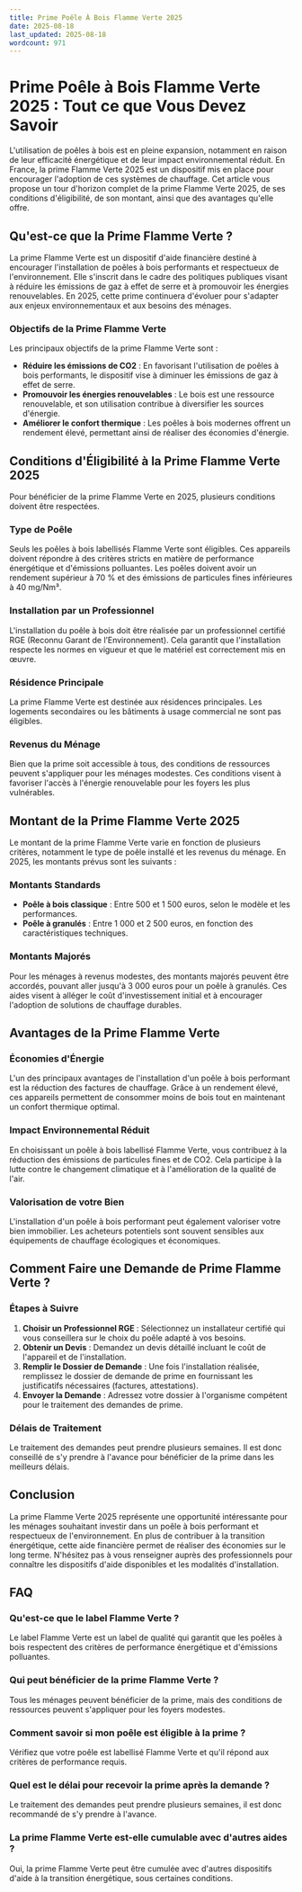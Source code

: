 ```yaml
---
title: Prime Poêle À Bois Flamme Verte 2025
date: 2025-08-18
last_updated: 2025-08-18
wordcount: 971
---
```


# Prime Poêle à Bois Flamme Verte 2025 : Tout ce que Vous Devez Savoir

L'utilisation de poêles à bois est en pleine expansion, notamment en raison de leur efficacité énergétique et de leur impact environnemental réduit. En France, la prime Flamme Verte 2025 est un dispositif mis en place pour encourager l'adoption de ces systèmes de chauffage. Cet article vous propose un tour d'horizon complet de la prime Flamme Verte 2025, de ses conditions d'éligibilité, de son montant, ainsi que des avantages qu'elle offre.

## Qu'est-ce que la Prime Flamme Verte ?

La prime Flamme Verte est un dispositif d'aide financière destiné à encourager l'installation de poêles à bois performants et respectueux de l'environnement. Elle s'inscrit dans le cadre des politiques publiques visant à réduire les émissions de gaz à effet de serre et à promouvoir les énergies renouvelables. En 2025, cette prime continuera d'évoluer pour s'adapter aux enjeux environnementaux et aux besoins des ménages.

### Objectifs de la Prime Flamme Verte

Les principaux objectifs de la prime Flamme Verte sont :

- **Réduire les émissions de CO2** : En favorisant l'utilisation de poêles à bois performants, le dispositif vise à diminuer les émissions de gaz à effet de serre.
- **Promouvoir les énergies renouvelables** : Le bois est une ressource renouvelable, et son utilisation contribue à diversifier les sources d'énergie.
- **Améliorer le confort thermique** : Les poêles à bois modernes offrent un rendement élevé, permettant ainsi de réaliser des économies d'énergie.

## Conditions d'Éligibilité à la Prime Flamme Verte 2025

Pour bénéficier de la prime Flamme Verte en 2025, plusieurs conditions doivent être respectées.

### Type de Poêle

Seuls les poêles à bois labellisés Flamme Verte sont éligibles. Ces appareils doivent répondre à des critères stricts en matière de performance énergétique et d'émissions polluantes. Les poêles doivent avoir un rendement supérieur à 70 % et des émissions de particules fines inférieures à 40 mg/Nm³.

### Installation par un Professionnel

L'installation du poêle à bois doit être réalisée par un professionnel certifié RGE (Reconnu Garant de l’Environnement). Cela garantit que l'installation respecte les normes en vigueur et que le matériel est correctement mis en œuvre.

### Résidence Principale

La prime Flamme Verte est destinée aux résidences principales. Les logements secondaires ou les bâtiments à usage commercial ne sont pas éligibles.

### Revenus du Ménage

Bien que la prime soit accessible à tous, des conditions de ressources peuvent s'appliquer pour les ménages modestes. Ces conditions visent à favoriser l'accès à l'énergie renouvelable pour les foyers les plus vulnérables.

## Montant de la Prime Flamme Verte 2025

Le montant de la prime Flamme Verte varie en fonction de plusieurs critères, notamment le type de poêle installé et les revenus du ménage. En 2025, les montants prévus sont les suivants :

### Montants Standards

- **Poêle à bois classique** : Entre 500 et 1 500 euros, selon le modèle et les performances.
- **Poêle à granulés** : Entre 1 000 et 2 500 euros, en fonction des caractéristiques techniques.

### Montants Majorés

Pour les ménages à revenus modestes, des montants majorés peuvent être accordés, pouvant aller jusqu'à 3 000 euros pour un poêle à granulés. Ces aides visent à alléger le coût d'investissement initial et à encourager l'adoption de solutions de chauffage durables.

## Avantages de la Prime Flamme Verte

### Économies d'Énergie

L'un des principaux avantages de l'installation d'un poêle à bois performant est la réduction des factures de chauffage. Grâce à un rendement élevé, ces appareils permettent de consommer moins de bois tout en maintenant un confort thermique optimal.

### Impact Environnemental Réduit

En choisissant un poêle à bois labellisé Flamme Verte, vous contribuez à la réduction des émissions de particules fines et de CO2. Cela participe à la lutte contre le changement climatique et à l'amélioration de la qualité de l'air.

### Valorisation de votre Bien

L'installation d'un poêle à bois performant peut également valoriser votre bien immobilier. Les acheteurs potentiels sont souvent sensibles aux équipements de chauffage écologiques et économiques.

## Comment Faire une Demande de Prime Flamme Verte ?

### Étapes à Suivre

1. **Choisir un Professionnel RGE** : Sélectionnez un installateur certifié qui vous conseillera sur le choix du poêle adapté à vos besoins.
2. **Obtenir un Devis** : Demandez un devis détaillé incluant le coût de l'appareil et de l'installation.
3. **Remplir le Dossier de Demande** : Une fois l'installation réalisée, remplissez le dossier de demande de prime en fournissant les justificatifs nécessaires (factures, attestations).
4. **Envoyer la Demande** : Adressez votre dossier à l'organisme compétent pour le traitement des demandes de prime.

### Délais de Traitement

Le traitement des demandes peut prendre plusieurs semaines. Il est donc conseillé de s'y prendre à l'avance pour bénéficier de la prime dans les meilleurs délais.

## Conclusion

La prime Flamme Verte 2025 représente une opportunité intéressante pour les ménages souhaitant investir dans un poêle à bois performant et respectueux de l'environnement. En plus de contribuer à la transition énergétique, cette aide financière permet de réaliser des économies sur le long terme. N'hésitez pas à vous renseigner auprès des professionnels pour connaître les dispositifs d'aide disponibles et les modalités d'installation.

## FAQ

### Qu'est-ce que le label Flamme Verte ?

Le label Flamme Verte est un label de qualité qui garantit que les poêles à bois respectent des critères de performance énergétique et d'émissions polluantes.

### Qui peut bénéficier de la prime Flamme Verte ?

Tous les ménages peuvent bénéficier de la prime, mais des conditions de ressources peuvent s'appliquer pour les foyers modestes.

### Comment savoir si mon poêle est éligible à la prime ?

Vérifiez que votre poêle est labellisé Flamme Verte et qu'il répond aux critères de performance requis.

### Quel est le délai pour recevoir la prime après la demande ?

Le traitement des demandes peut prendre plusieurs semaines, il est donc recommandé de s'y prendre à l'avance.

### La prime Flamme Verte est-elle cumulable avec d'autres aides ?

Oui, la prime Flamme Verte peut être cumulée avec d'autres dispositifs d'aide à la transition énergétique, sous certaines conditions.